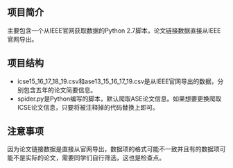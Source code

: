 ## 项目简介
主要包含一个从IEEE官网获取数据的Python 2.7脚本，论文链接数据直接从IEEE官网导出。

## 项目结构
- icse15_16_17_18_19.csv和ase13_15_16_17_19.csv是从IEEE官网导出的数据，分别包含五年的论文简要信息。
- spider.py是Python编写的脚本，默认爬取ASE论文信息。如果想要更换爬取ICSE论文信息，只要将被注释掉的代码替换上即可。

## 注意事项
因为论文链接数据是直接从官网导出，数据项的格式可能不一致并且有的数据项可能不是实际的论文，需要同学们自行筛选，这也是检查点。